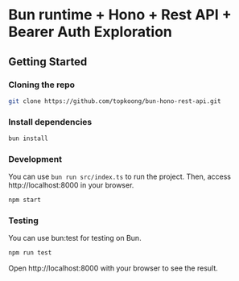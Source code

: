 # Bun runtime + Hono + Rest API + Bearer Auth Exploration

## Getting Started

### Cloning the repo

```sh
git clone https://github.com/topkoong/bun-hono-rest-api.git
```

### Install dependencies

```sh
bun install
```

### Development

You can use `bun run src/index.ts` to run the project. Then, access http://localhost:8000 in your browser.

```sh
npm start
```

### Testing

You can use bun:test for testing on Bun.

```sh
npm run test
```

Open http://localhost:8000 with your browser to see the result.
